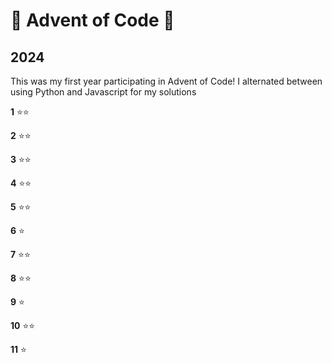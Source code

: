 # 🎄 Advent of Code 🎄

## 2024
This was my first year participating in Advent of Code!  I alternated between using Python and Javascript for my solutions

**1** :star::star:

**2** :star::star:

**3** :star::star:

**4** :star::star:

**5** :star::star:

**6** :star:

**7** :star::star:

**8** :star::star:

**9** :star:

**10** :star::star:

**11** :star:
